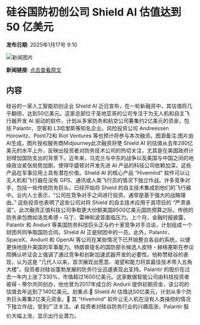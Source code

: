 # 硅谷国防初创公司 Shield AI 估值达到 50 亿美元

**发布日期**: 2025年1月17号 9:10

![新闻图片](https://pic.chinaz.com/picmap/202405201504382287_0.jpg)

**新闻链接**: [点击查看原文](https://www.aibase.com/zh/news/14783)

## 内容

硅谷的一家人工智能初创企业 Shield AI 近日宣布，在一轮新融资中，其估值将几乎翻倍，达到50亿美元。这家总部位于圣地亚哥的公司专注于为无人机和自主飞行器开发 AI 驱动的软件，计划从多家防务和航空公司筹集约2亿美元的资金，包括 Palantir、空客和 L3哈里斯等知名企业。风险投资公司 Andreessen Horowitz、Point72和 Riot Ventures 等也预计将参与本次融资。图源备注:图片由AI生成，图片授权服务商Midjourney此次融资将使 Shield AI 的估值从去年280亿美元的水平上升，反映出投资者对防务技术公司的热切关注，尤其是在美国政府计划增加国防支出的背景下。近年来，乌克兰与中东的战争以及美国与中国之间的地缘政治紧张局势加剧，使得华盛顿对开发先进 AI 产品的科技公司依赖加深，这些产品在军事应用上具有潜在价值。Shield AI 的核心产品 “Hivemind” 软件可以让无人机和飞行器在没有 GPS、通讯或人类飞行员的情况下独立作战。许多竞争对手，包括一些传统防务巨头，已经开始将 Shield 的自主技术集成到他们的飞行器中。业内人士表示，“公司在竞争对手之间进行投资，通常是基于强大的战略理由。” 这些投资也表明了这些公司对将 Shield 的自主技术应用于其项目的 “严肃承诺”。此次融资正值科技公司争取更大份额美国8500亿美元国防预算之际，传统的防务承包商如洛克希德・马丁、雷神和波音面临压力。上个月，金融时报披露，Palantir 和 Anduril 等美国防务科技巨头正与约十家竞争对手洽谈，计划组成一个财团共同争取国防合同。Shield AI 正是财团中的一员。此外，Palantir、SpaceX、Anduril 和 OpenAI 等公司在某些情况下已开始整合各自的系统，以便更快地提升美国的军事能力。特朗普提名的国防部长候选人皮特・赫格塞斯在参议院确认听证会上强调了通过竞争和创新加速武器开发的必要性。他称赞硅谷的表现，认为这是 “几代人以来，首次展现出愿意、渴望和能力将其最佳技术带入五角大楼”。投资者对硅谷蓬勃发展的防务行业迅速表现出支持。Palantir 的股价在过去一年内上涨了330%，市值超过1600亿美元。这家数据智能公司由科技投资者彼得・蒂尔共同创办，他也曾为2017年成立的 Anduril 提供初期资金，该公司的估值去年达到了140亿美元。划重点:🌟 Shield AI 估值达50亿美元，计划从多个防务巨头筹集2亿美元资金。🚀 其 “Hivemind” 软件让无人机在没有人类操控的情况下独立作战，受到广泛关注。💰 投资者对硅谷防务行业的兴趣高涨，Palantir 股价大幅上涨，显示出行业潜力。
